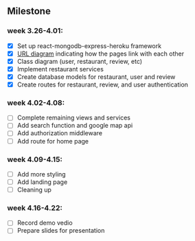 ## Milestone

### week 3.26-4.01: 

- [x] Set up react-mongodb-express-heroku framework
- [x] [URL diagram](https://drive.google.com/file/d/1dACySKbPXIwAe0M6piYnkQ7dECkR_sRc/view?usp=sharing) indicating how the pages link with each other 
- [x] Class diagram (user, restaurant, review, etc)
- [x] Implement restaurant services
- [x] Create database models for restaurant, user and review
- [x] Create routes for restaurant, review, and user authentication 

### week 4.02-4.08: 

- [ ] Complete remaining views and services
- [ ] Add search function and google map api
- [ ] Add authorization middleware
- [ ] Add route for home page

### week 4.09-4.15: 

- [ ] Add more styling 
- [ ] Add landing page
- [ ] Cleaning up

### week 4.16-4.22: 

- [ ] Record demo vedio 
- [ ] Prepare slides for presentation
